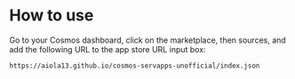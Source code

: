 # How to use

Go to your Cosmos dashboard, click on the marketplace, then sources, and add the following URL to the app store URL input box:

```
https://aiola13.github.io/cosmos-servapps-unofficial/index.json
```